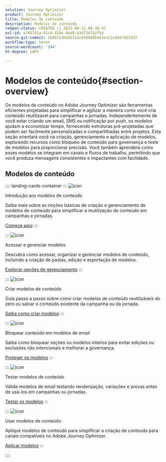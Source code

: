 ```yaml
---
solution: Journey Optimizer
product: Journey Optimizer
title: Modelos de conteúdo
description: Modelos de conteúdo
redpen-status: CREATED_||_2025-08-12_00-38-47
exl-id: a745742a-61c4-420e-bbd8-b3d72d782fb3
source-git-commit: 2b907a3be8b11ac6308d0b563e122c88478d1d37
workflow-type: tm+mt
source-wordcount: '244'
ht-degree: 100%

---
```


# Modelos de conteúdo{#section-overview}

Os modelos de conteúdo no Adobe Journey Optimizer são ferramentas eficientes projetadas para simplificar e agilizar a maneira como você cria conteúdo reutilizável para campanhas e jornadas. Independentemente de você estar criando um email, SMS ou notificação por push, os modelos ajudam a economizar tempo, fornecendo estruturas pré-projetadas que podem ser facilmente personalizadas e compartilhadas entre projetos. Esta seção orientará você na criação, gerenciamento e aplicação de modelos, explorando recursos como bloqueio de conteúdo para governança e teste de modelos para proporcionar precisão. Você também aprenderá como esses modelos se integram em canais e fluxos de trabalho, permitindo que você produza mensagens consistentes e impactantes com facilidade.

## Modelos de conteúdo

:::: landing-cards-container
:::
![icon](https://cdn.experienceleague.adobe.com/icons/circle-play.svg?lang=pt-BR)

Introdução aos modelos de conteúdo

Saiba mais sobre as noções básicas de criação e gerenciamento de modelos de conteúdo para simplificar a reutilização de conteúdo em campanhas e jornadas.

[Comece aqui](../using/content-management/content-templates.md)
:::

:::
![icon](https://cdn.experienceleague.adobe.com/icons/list-check.svg?lang=pt-BR)

Acessar e gerenciar modelos 

Descubra como acessar, organizar e gerenciar modelos de conteúdo, incluindo a criação de pastas, edição e exportação de modelos.

[Explorar opções de gerenciamento](../using/content-management/access-content-templates.md)
:::

:::
![icon](https://cdn.experienceleague.adobe.com/icons/puzzle-piece.svg?lang=pt-BR)

Criar modelos de conteúdo

Guia passo a passo sobre como criar modelos de conteúdo reutilizáveis do zero ou salvar o conteúdo existente da campanha ou da jornada.

[Saiba como criar modelos](../using/content-management/create-content-templates.md)
:::

:::
![icon](https://cdn.experienceleague.adobe.com/icons/shield-halved.svg)

Bloquear conteúdo em modelos de email

Saiba como bloquear seções ou modelos inteiros para evitar edições ou exclusões não intencionais e melhorar a governança.

[Proteger os modelos](../using/content-management/content-locking.md)
:::

:::
![icon](https://cdn.experienceleague.adobe.com/icons/gear.svg?lang=pt-BR)

Testar modelos de conteúdo

Valide modelos de email testando renderização, variações e provas antes de usá-los em campanhas ou jornadas.

[Testar os modelos](../using/content-management/test-content-templates.md)
:::

:::
![icon](https://cdn.experienceleague.adobe.com/icons/bullseye.svg)

Usar modelos de conteúdo

Aplique modelos de conteúdo para simplificar a criação de conteúdo para canais compatíveis no Adobe Journey Optimizer.

[Aplicar modelos](../using/content-management/use-content-templates.md)
:::

::::
